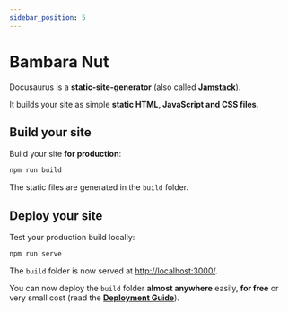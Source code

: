 ```yaml
---
sidebar_position: 5
---
```


# Bambara Nut

Docusaurus is a **static-site-generator** (also called **[Jamstack](https://jamstack.org/)**).

It builds your site as simple **static HTML, JavaScript and CSS files**.

## Build your site

Build your site **for production**:

```bash
npm run build
```

The static files are generated in the `build` folder.

## Deploy your site

Test your production build locally:

```bash
npm run serve
```

The `build` folder is now served at [http://localhost:3000/](http://localhost:3000/).

You can now deploy the `build` folder **almost anywhere** easily, **for free** or very small cost (read the **[Deployment Guide](https://docusaurus.io/docs/deployment)**).
